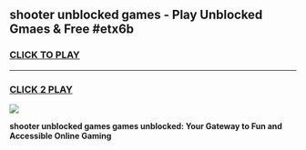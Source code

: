
## shooter unblocked games - Play Unblocked Gmaes & Free #etx6b
<h3>
<a href="https://premium.freeplayer.one?title=shooter_unblocked_games&ref=01M">CLICK TO PLAY</a></h3>
<hr>

<h3>
<a href="https://premium.freeplayer.one?title=shooter_unblocked_games&ref=01M">CLICK 2 PLAY</a>
  
</h3>

<a href="https://premium.freeplayer.one?title=shooter_unblocked_games&ref=01M"><img src="https://clearcache.store/games.png"></a>


**shooter unblocked games games unblocked: Your Gateway to Fun and Accessible Online Gaming**
